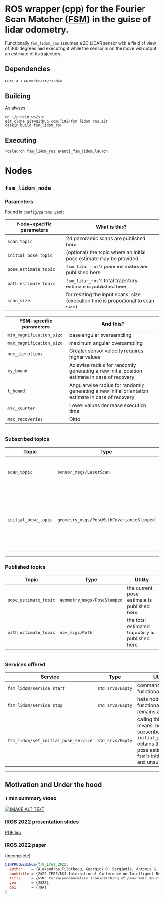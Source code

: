 # ROS wrapper (cpp) for the Fourier Scan Matcher ([FSM](https://github.com/li9i/fsm)) in the guise of lidar odometry.

Functionally `fsm_lidom_ros` assumes a 2D LIDAR sensor with a field of view of
360 degrees and executing it while the sensor is on the move will output an estimate
of its trajectory.

## Dependencies
`CGAL 4.7`
`FFTW3`
`boost/random`

## Building

As always
```
cd ~/catkin_ws/src
git clone git@github.com:li9i/fsm_lidom_ros.git
catkin build fsm_lidom_ros
```

## Executing

```
roslaunch fsm_lidom_ros avanti_fsm_lidom.launch
```

# Nodes

## `fsm_lidom_node`

### Parameters

Found in `config/params.yaml`:

| Node-specific parameters | What is this?                                                                    |
| ------------------------ | -------------------------------------------------------------------------------- |
| `scan_topic`             | 2d panoramic scans are published here                                            |
| `initial_pose_topic`     | (optional) the topic where an initial pose estimate may be provided              |
| `pose_estimate_topic`    | `fsm_lidar_ros`'s pose estimates are published here                              |
| `path_estimate_topic`    | `fsm_lidar_ros`'s total trajectory estimate is published here                    |
| `scan_size`              | for resizing the input scans' size (execution time is proportional to scan size) |

| FSM-specific parameters  | And this?                                                                                         |
| ------------------------ | ------------------------------------------------------------------------------------------------- |
| `min_magnification_size` | base angular oversampling                                                                         |
| `max_magnification_size` | maximum angular oversampling                                                                      |
| `num_iterations`         | Greater sensor velocity requires higher values                                                    |
| `xy_bound`               | Axiswise radius for randomly generating a new initial position estimate in case of recovery       |
| `t_bound`                | Angularwise radius for randomly generating a new initial orientation estimate in case of recovery |
| `max_counter`            | Lower values decrease execution time                                                              |
| `max_recoveries`         | Ditto                                                                                             |

---


### Subscribed topics

| Topic                | Type                                     | Utility                                                                                |
| -------------------- | ---------------------------------------- | ---------------------------------------------------------------------------------------|
| `scan_topic`         | `sensor_msgs/LaserScan`                  | 2d panoramic scans are published here                                                  |
| `initial_pose_topic` | `geometry_msgs/PoseWithCovarianceStamped`| optional---for setting the very first pose estimate to something other than the origin |

---

### Published topics

| Topic                 | Type                        | Utility                                          |
| --------------------- | ----------------------------| ------------------------------------------------ |
| `pose_estimate_topic` | `geometry_msgs/PoseStamped` | the current pose estimate is published here      |
| `path_estimate_topic` | `nav_msgs/Path`             | the total estimated trajectory is published here |

---

### Services offered

| Service                              | Type             | Utility                                                                                                                                          |
| ------------------------------------ | ---------------- | ------------------------------------------------------------------------------------------------------------------------------------------------ |
| `fsm_lidom/service_start`            | `std_srvs/Empty` | commences node functionality                                                                                                                     |
| `fsm_lidom/service_stop`             | `std_srvs/Empty` | halts node functionality (node remains alive)                                                                                                    |
| `fsm_lidom/set_initial_pose_service` | `std_srvs/Empty` | calling this service means: node subscribes to `initial_pose_topic`, obtains the latest pose estimate, sets fsm's initial pose, and unsubscribes |

---

## Motivation and Under the hood

### 1 min summary video
[![IMAGE ALT TEXT](http://img.youtube.com/vi/hB4qsHCEXGI/0.jpg)](http://www.youtube.com/watch?v=hB4qsHCEXGI "1 min summary video")

### IROS 2022 presentation slides
[PDF link](https://raw.githubusercontent.com/li9i/fsm_presentation_iros22/master/main.pdf)

### IROS 2022 paper

(Incomplete)

```bibtex
@INPROCEEDINGS{fsm_iros_2022,
  author    = {Alexandros Filotheou, Georgios D. Sergiadis, Antonis G. Dimitriou},
  booktitle = {2022 IEEE/RSJ International Conference on Intelligent Robots and Systems (IROS)},
  title     = {FSM: Correspondenceless scan-matching of panoramic 2D range scans},
  year      = {2022},
  doi       = {TBA}
}

